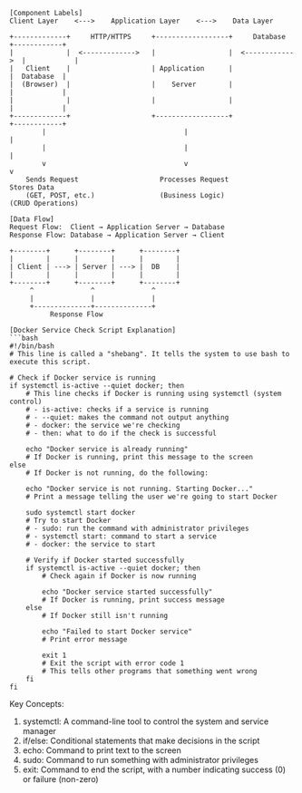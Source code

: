 ```
[Component Labels]
Client Layer    <--->    Application Layer    <--->    Data Layer

+-------------+     HTTP/HTTPS     +------------------+     Database     +------------+
|             |  <------------->   |                  |  <------------>  |            |
|   Client    |                    | Application      |                  |  Database  |
|  (Browser)  |                    |    Server        |                  |            |
|             |                    |                  |                  |            |
+-------------+                    +------------------+                  +------------+
        |                                  |                                   |
        |                                  |                                   |
        v                                  v                                   v
    Sends Request                    Processes Request                    Stores Data
    (GET, POST, etc.)                (Business Logic)                    (CRUD Operations)

[Data Flow]
Request Flow:  Client → Application Server → Database
Response Flow: Database → Application Server → Client

+--------+      +--------+      +--------+
|        |      |        |      |        |
| Client | ---> | Server | ---> |  DB    |
|        |      |        |      |        |
+--------+      +--------+      +--------+
     ^              ^              ^
     |              |              |
     +--------------+--------------+
          Response Flow

[Docker Service Check Script Explanation]
```bash
#!/bin/bash
# This line is called a "shebang". It tells the system to use bash to execute this script.

# Check if Docker service is running
if systemctl is-active --quiet docker; then
    # This line checks if Docker is running using systemctl (system control)
    # - is-active: checks if a service is running
    # - --quiet: makes the command not output anything
    # - docker: the service we're checking
    # - then: what to do if the check is successful

    echo "Docker service is already running"
    # If Docker is running, print this message to the screen
else
    # If Docker is not running, do the following:

    echo "Docker service is not running. Starting Docker..."
    # Print a message telling the user we're going to start Docker

    sudo systemctl start docker
    # Try to start Docker
    # - sudo: run the command with administrator privileges
    # - systemctl start: command to start a service
    # - docker: the service to start
    
    # Verify if Docker started successfully
    if systemctl is-active --quiet docker; then
        # Check again if Docker is now running
        
        echo "Docker service started successfully"
        # If Docker is running, print success message
    else
        # If Docker still isn't running
        
        echo "Failed to start Docker service"
        # Print error message
        
        exit 1
        # Exit the script with error code 1
        # This tells other programs that something went wrong
    fi
fi
```

Key Concepts:
1. systemctl: A command-line tool to control the system and service manager
2. if/else: Conditional statements that make decisions in the script
3. echo: Command to print text to the screen
4. sudo: Command to run something with administrator privileges
5. exit: Command to end the script, with a number indicating success (0) or failure (non-zero)
```